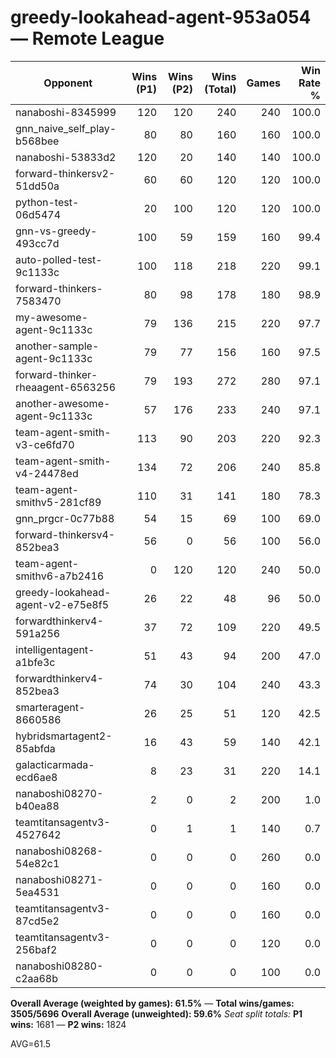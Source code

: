 # greedy-lookahead-agent-953a054 — Remote League

| Opponent | Wins (P1) | Wins (P2) | Wins (Total) | Games | Win Rate % |
|---|---:|---:|---:|---:|---:|
| nanaboshi-8345999 | 120 | 120 | 240 | 240 | 100.0 |
| gnn_naive_self_play-b568bee | 80 | 80 | 160 | 160 | 100.0 |
| nanaboshi-53833d2 | 120 | 20 | 140 | 140 | 100.0 |
| forward-thinkersv2-51dd50a | 60 | 60 | 120 | 120 | 100.0 |
| python-test-06d5474 | 20 | 100 | 120 | 120 | 100.0 |
| gnn-vs-greedy-493cc7d | 100 | 59 | 159 | 160 | 99.4 |
| auto-polled-test-9c1133c | 100 | 118 | 218 | 220 | 99.1 |
| forward-thinkers-7583470 | 80 | 98 | 178 | 180 | 98.9 |
| my-awesome-agent-9c1133c | 79 | 136 | 215 | 220 | 97.7 |
| another-sample-agent-9c1133c | 79 | 77 | 156 | 160 | 97.5 |
| forward-thinker-rheaagent-6563256 | 79 | 193 | 272 | 280 | 97.1 |
| another-awesome-agent-9c1133c | 57 | 176 | 233 | 240 | 97.1 |
| team-agent-smith-v3-ce6fd70 | 113 | 90 | 203 | 220 | 92.3 |
| team-agent-smith-v4-24478ed | 134 | 72 | 206 | 240 | 85.8 |
| team-agent-smithv5-281cf89 | 110 | 31 | 141 | 180 | 78.3 |
| gnn_prgcr-0c77b88 | 54 | 15 | 69 | 100 | 69.0 |
| forward-thinkersv4-852bea3 | 56 | 0 | 56 | 100 | 56.0 |
| team-agent-smithv6-a7b2416 | 0 | 120 | 120 | 240 | 50.0 |
| greedy-lookahead-agent-v2-e75e8f5 | 26 | 22 | 48 | 96 | 50.0 |
| forwardthinkerv4-591a256 | 37 | 72 | 109 | 220 | 49.5 |
| intelligentagent-a1bfe3c | 51 | 43 | 94 | 200 | 47.0 |
| forwardthinkerv4-852bea3 | 74 | 30 | 104 | 240 | 43.3 |
| smarteragent-8660586 | 26 | 25 | 51 | 120 | 42.5 |
| hybridsmartagent2-85abfda | 16 | 43 | 59 | 140 | 42.1 |
| galacticarmada-ecd6ae8 | 8 | 23 | 31 | 220 | 14.1 |
| nanaboshi08270-b40ea88 | 2 | 0 | 2 | 200 | 1.0 |
| teamtitansagentv3-4527642 | 0 | 1 | 1 | 140 | 0.7 |
| nanaboshi08268-54e82c1 | 0 | 0 | 0 | 260 | 0.0 |
| nanaboshi08271-5ea4531 | 0 | 0 | 0 | 160 | 0.0 |
| teamtitansagentv3-87cd5e2 | 0 | 0 | 0 | 160 | 0.0 |
| teamtitansagentv3-256baf2 | 0 | 0 | 0 | 120 | 0.0 |
| nanaboshi08280-c2aa68b | 0 | 0 | 0 | 100 | 0.0 |

**Overall Average (weighted by games): 61.5%**  —  **Total wins/games: 3505/5696**
**Overall Average (unweighted): 59.6%**
_Seat split totals:_ **P1 wins:** 1681 — **P2 wins:** 1824

AVG=61.5
